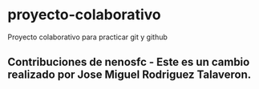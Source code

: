 # proyecto-colaborativo
Proyecto colaborativo para practicar git y github
## Contribuciones de nenosfc - Este es un cambio realizado por Jose Miguel Rodriguez Talaveron.
